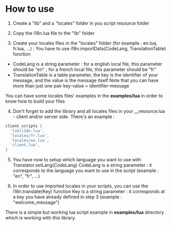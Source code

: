 # How to use

1. Create a "lib" and a "locales" folder in you script resource folder

2. Copy the i18n.lua file to the "lib" folder

3. Create your locales files in the "locales" folder (for example : en.lua, fr.lua, ...) :
You have to use i18n.importData(CodeLang, TranslationTable) function
* CodeLang is a string parameter : for a english local file, this parameter should be "en" ; for a french local file, this parameter should be "fr"
* TranslationTable is a table parameter, the key is the identifier of your message, and the value is the message itself
Note that you can have more than just one pair key-value = identifier-message

You can have some locales files' examples in the **examples/lua** in order to know how to build your files

4. Don't forget to add the library and all locales files in your __resource.lua - client and/or server side. There's an example :

```LUA
client_scripts {
  'lib/i18n.lua',
  'locales/fr.lua',
  'locales/en.lua',
  'client.lua',
}
```

5. You have now to setup which language you want to use with Translator.setLang(CodeLang)
CodeLang is a string parameter : it corresponds to the language you want to use in the script (example : "en", "fr", ...)

6. In order to use imported locales in your scripts, you can use the i18n.translate(Key) function
Key is a string parameter : it corresponds at a key you have already defined in step 3 (example : "welcome_message")


There is a simple but working lua script example in **examples/lua** directory which is working with this library.
